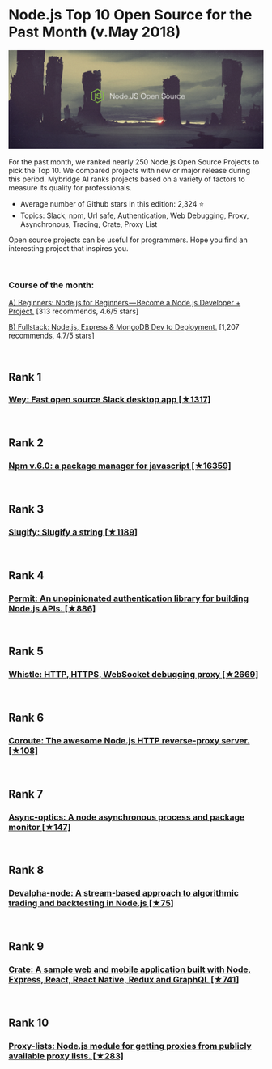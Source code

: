             
# Node.js Top 10 Open Source for the Past Month (v.May 2018)

<img src="may-node-opensource.jpg" width="800" alt="Mybridge"></a>

For the past month, we ranked nearly 250 Node.js Open Source Projects to pick the Top 10. 
We compared projects with new or major release during this period. Mybridge AI ranks projects based on a variety of factors to measure its quality for professionals.

* Average number of Github stars in this edition: 2,324 ⭐️
* Topics: Slack, npm, Url safe, Authentication, Web Debugging, Proxy, Asynchronous, Trading, Crate, Proxy List

Open source projects can be useful for programmers. Hope you find an interesting project that inspires you.

<br>

### Course of the month:

[A) Beginners: Node.js for Beginners — Become a Node.js Developer + Project.](http://bit.ly/2C5FkSy) [313 recommends, 4.6/5 stars]

[B) Fullstack: Node.js, Express & MongoDB Dev to Deployment.](http://bit.ly/2Ix5Lkm) [1,207 recommends, 4.7/5 stars]

<br>

## Rank 1
### [Wey: Fast open source Slack desktop app [★1317]](https://github.com/yue/wey?utm_source=mybridge&utm_medium=blog&utm_campaign=read_more)


<br>

## Rank 2
### [Npm v.6.0: a package manager for javascript [★16359]](https://github.com/npm/npm/blob/v6.0.0/CHANGELOG.md?utm_source=mybridge&utm_medium=blog&utm_campaign=read_more)


<br>

## Rank 3
### [Slugify: Slugify a string [★1189]](https://github.com/sindresorhus/slugify?utm_source=mybridge&utm_medium=blog&utm_campaign=read_more)


<br>

## Rank 4
### [Permit: An unopinionated authentication library for building Node.js APIs. [★886]](https://github.com/ianstormtaylor/permit?utm_source=mybridge&utm_medium=blog&utm_campaign=read_more)


<br>

## Rank 5
### [Whistle: HTTP, HTTPS, WebSocket debugging proxy [★2669]](https://github.com/avwo/whistle?utm_source=mybridge&utm_medium=blog&utm_campaign=read_more)


<br>

## Rank 6
### [Coroute: The awesome Node.js HTTP reverse-proxy server.  [★108]](https://github.com/ethanent/coroute?utm_source=mybridge&utm_medium=blog&utm_campaign=read_more)


<br>

## Rank 7
### [Async-optics: A node asynchronous process and package monitor [★147]](https://github.com/AsyncOptics/async-optics?utm_source=mybridge&utm_medium=blog&utm_campaign=read_more)


<br>

## Rank 8
### [Devalpha-node: A stream-based approach to algorithmic trading and backtesting in Node.js [★75]](https://github.com/devalpha-io/devalpha-node?utm_source=mybridge&utm_medium=blog&utm_campaign=read_more)


<br>

## Rank 9
### [Crate: A sample web and mobile application built with Node, Express, React, React Native, Redux and GraphQL [★741]](https://github.com/atulmy/crate?utm_source=mybridge&utm_medium=blog&utm_campaign=read_more)


<br>

## Rank 10
### [Proxy-lists: Node.js module for getting proxies from publicly available proxy lists. [★283]](https://github.com/chill117/proxy-lists?utm_source=mybridge&utm_medium=blog&utm_campaign=read_more)

